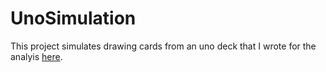 # UnoSimulation

This project simulates drawing cards from an uno deck that I wrote for the analyis [here](https://www.joshuawhittemore.com/jekyll/update/2024/01/02/uno-why-am-i-drawing-so-many-cards.html).
